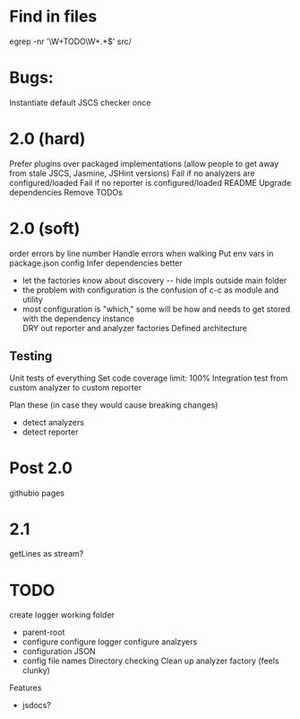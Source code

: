 # Find in files
egrep -nr '\W+TODO\W+.*$' src/

# Bugs:
Instantiate default JSCS checker once

# 2.0 (hard)
Prefer plugins over packaged implementations (allow people to get away from stale JSCS, Jasmine, JSHint versions)
Fail if no analyzers are configured/loaded
Fail if no reporter is configured/loaded
README
Upgrade dependencies
Remove TODOs


# 2.0 (soft)
order errors by line number
Handle errors when walking
Put env vars in package.json config
Infer dependencies better
* let the factories know about discovery -- hide impls outside main folder
* the problem with configuration is the confusion of c-c as module and utility
* most configuration is "which," some will be how and needs to get stored with the dependency instance  
DRY out reporter and analyzer factories
Defined architecture

## Testing
Unit tests of everything
Set code coverage limit: 100%
Integration test from custom analyzer to custom reporter

Plan these (in case they would cause breaking changes)
* detect analyzers
* detect reporter

# Post 2.0
githubio pages

# 2.1
getLines as stream?


# TODO
create logger
working folder
* parent-root
* configure
configure logger
configure analzyers
* configuration JSON
* config file names
Directory checking
Clean up analyzer factory (feels clunky)


Features
* jsdocs?

